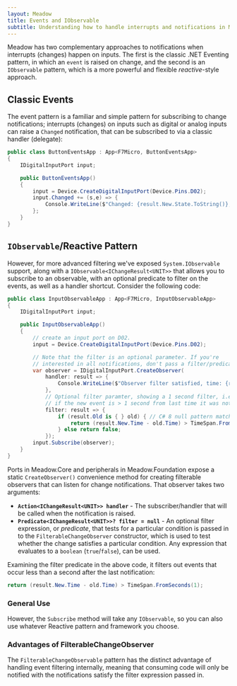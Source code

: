 ```yaml
---
layout: Meadow
title: Events and IObservable
subtitle: Understanding how to handle interrupts and notifications in Meadow.
---
```


Meadow has two complementary approaches to notifications when interrupts (changes) happen on inputs. The first is the classic .NET Eventing pattern, in which an `event` is raised on change, and the second is an `IObservable` pattern, which is a more powerful and flexible _reactive_-style approach.

## Classic Events

The event pattern is a familiar and simple pattern for subscribing to change notifications; interrupts (changes) on inputs such as digital or analog inputs can raise a `Changed` notification, that can be subscribed to via a classic handler (delegate):

```csharp
public class ButtonEventsApp : App<F7Micro, ButtonEventsApp>
{
    IDigitalInputPort input;

    public ButtonEventsApp()
    {
        input = Device.CreateDigitalInputPort(Device.Pins.D02);
        input.Changed += (s,e) => {
            Console.WriteLine($"Changed: {result.New.State.ToString()}, Time: {result.New.Time.ToString()}");
        };
    }
}
```

## `IObservable`/Reactive Pattern

However, for more advanced filtering we've exposed `System.IObservable` support, along with a `IObservable<IChangeResult<UNIT>>` that allows you to subscribe to an observable, with an optional predicate to filter on the events, as well as a handler shortcut. Consider the following code:

```csharp
public class InputObservableApp : App<F7Micro, InputObservableApp>
{
    IDigitalInputPort input;

    public InputObservableApp()
    {
        // create an input port on D02. 
        input = Device.CreateDigitalInputPort(Device.Pins.D02);

        // Note that the filter is an optional parameter. If you're
        // interested in all notifications, don't pass a filter/predicate.
        var observer = IDigitalInputPort.CreateObserver(
            handler: result => {
                Console.WriteLine($"Observer filter satisfied, time: {result.New.Time.ToShortTimeString()}");
            },
            // Optional filter paramter, showing a 1 second filter, i.e., only notify
            // if the new event is > 1 second from last time it was notified.
            filter: result => {
                if (result.Old is { } old) { // C# 8 null pattern matching for not null
                    return (result.New.Time - old.Time) > TimeSpan.FromSeconds(1);
                } else return false;
            });
        input.Subscribe(observer);
    }
}
```

Ports in Meadow.Core and peripherals in Meadow.Foundation expose a static `CreateObserver()` convenience method for creating filterable observers that can listen for change notifications. That observer takes two arguments:

 * **`Action<IChangeResult<UNIT>> handler`** - The subscriber/handler that will be called when the notification is raised.
 * **`Predicate<IChangeResult<UNIT>>? filter = null`** - An optional filter expression, or _predicate_, that tests for a particular condition is passed in to the `FilterableChangeObserver` constructor, which is used to test whether the change satisfies a particular condition. Any expression that evaluates to a `boolean` (`true`/`false`), can be used.

Examining the filter predicate in the above code, it filters out events that occur less than a second after the last notification:

```csharp
return (result.New.Time - old.Time) > TimeSpan.FromSeconds(1);
```

### General Use

However, the `Subscribe` method will take any `IObservable`, so you can also use whatever Reactive pattern and framework you choose.

### Advantages of FilterableChangeObserver

The `FilterableChangeObservable` pattern has the distinct advantage of handling event filtering internally, meaning that consuming code will only be notified with the notifications satisfy the filter expression passed in. 
